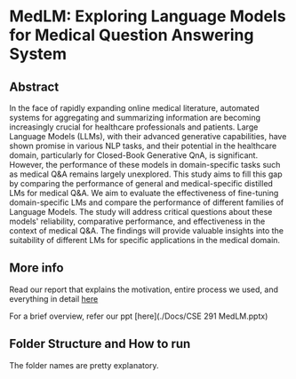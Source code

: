 # MedLM: Exploring Language Models for Medical Question Answering System

## Abstract
In the face of rapidly expanding online medical literature, automated systems for aggregating and summarizing information are becoming increasingly crucial for healthcare professionals and patients. Large Language Models (LLMs), with their advanced generative capabilities, have shown promise in various NLP tasks, and their potential in the healthcare domain, particularly for Closed-Book Generative QnA, is significant. However, the performance of these models in domain-specific tasks such as medical Q\&A remains largely unexplored. This study aims to fill this gap by comparing the performance of general and medical-specific distilled LMs for medical Q\&A. We aim to evaluate the effectiveness of fine-tuning domain-specific LMs and compare the performance of different families of Language Models. The study will address critical questions about these models' reliability, comparative performance, and effectiveness in the context of medical Q\&A. The findings will provide valuable insights into the suitability of different LMs for specific applications in the medical domain.


## More info
Read our report that explains the motivation, entire process we used, and everything in detail [here](./Docs/CSE_291___MedLM.pdf)

For a brief overview, refer our ppt [here](./Docs/CSE 291 MedLM.pptx)


## Folder Structure and How to run
The folder names are pretty explanatory.